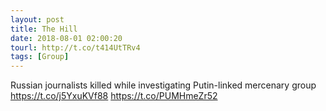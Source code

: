 ```yaml
---
layout: post
title: The Hill
date: 2018-08-01 02:00:20
tourl: http://t.co/t414UtTRv4
tags: [Group]
---
```

Russian journalists killed while investigating Putin-linked mercenary group https://t.co/j5YxuKVf88 https://t.co/PUMHmeZr52